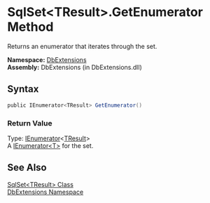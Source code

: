 SqlSet&lt;TResult>.GetEnumerator Method
=======================================
Returns an enumerator that iterates through the set.

**Namespace:** [DbExtensions][1]  
**Assembly:** DbExtensions (in DbExtensions.dll)

Syntax
------

```csharp
public IEnumerator<TResult> GetEnumerator()
```

### Return Value
Type: [IEnumerator][2]&lt;[TResult][3]>  
A [IEnumerator&lt;T>][2] for the set.

See Also
--------
[SqlSet&lt;TResult> Class][3]  
[DbExtensions Namespace][1]  

[1]: ../README.md
[2]: http://msdn.microsoft.com/en-us/library/78dfe2yb
[3]: README.md